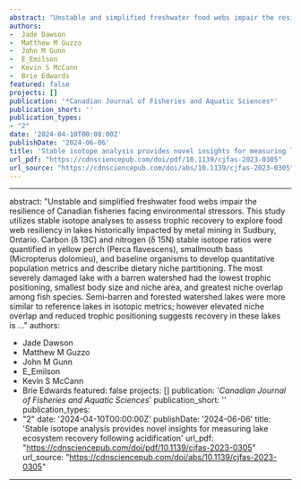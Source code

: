 ```yaml
--- 
abstract: "Unstable and simplified freshwater food webs impair the resilience of Canadian fisheries facing environmental stressors. This study utilizes stable isotope analyses to assess trophic recovery to explore food web resiliency in lakes historically impacted by metal mining in Sudbury, Ontario. Carbon (δ 13C) and nitrogen (δ 15N) stable isotope ratios were quantified in yellow perch (Perca flavescens), smallmouth bass (Micropterus dolomieu), and baseline organisms to develop quantitative population metrics and describe dietary niche partitioning. The most severely damaged lake with a barren watershed had the lowest trophic positioning, smallest body size and niche area, and greatest niche overlap among fish species. Semi-barren and forested watershed lakes were more similar to reference lakes in isotopic metrics; however elevated niche overlap and reduced trophic positioning suggests recovery in these lakes is …"
authors: 
-  Jade Dawson
-  Matthew M Guzzo
-  John M Gunn
-  E_Emilson
-  Kevin S McCann
-  Brie Edwards
featured: false
projects: []
publication: '*Canadian Journal of Fisheries and Aquatic Sciences*'
publication_short: ''
publication_types:
- "2"
date: '2024-04-10T00:00:00Z'
publishDate: '2024-06-06'
title: 'Stable isotope analysis provides novel insights for measuring lake ecosystem recovery following acidification'
url_pdf: "https://cdnsciencepub.com/doi/pdf/10.1139/cjfas-2023-0305"
url_source: "https://cdnsciencepub.com/doi/abs/10.1139/cjfas-2023-0305"
--- 
```



--- 
abstract: "Unstable and simplified freshwater food webs impair the resilience of Canadian fisheries facing environmental stressors. This study utilizes stable isotope analyses to assess trophic recovery to explore food web resiliency in lakes historically impacted by metal mining in Sudbury, Ontario. Carbon (δ 13C) and nitrogen (δ 15N) stable isotope ratios were quantified in yellow perch (Perca flavescens), smallmouth bass (Micropterus dolomieu), and baseline organisms to develop quantitative population metrics and describe dietary niche partitioning. The most severely damaged lake with a barren watershed had the lowest trophic positioning, smallest body size and niche area, and greatest niche overlap among fish species. Semi-barren and forested watershed lakes were more similar to reference lakes in isotopic metrics; however elevated niche overlap and reduced trophic positioning suggests recovery in these lakes is …"
authors: 
-  Jade Dawson
-  Matthew M Guzzo
-  John M Gunn
-  E_Emilson
-  Kevin S McCann
-  Brie Edwards
featured: false
projects: []
publication: '*Canadian Journal of Fisheries and Aquatic Sciences*'
publication_short: ''
publication_types:
- "2"
date: '2024-04-10T00:00:00Z'
publishDate: '2024-06-06'
title: 'Stable isotope analysis provides novel insights for measuring lake ecosystem recovery following acidification'
url_pdf: "https://cdnsciencepub.com/doi/pdf/10.1139/cjfas-2023-0305"
url_source: "https://cdnsciencepub.com/doi/abs/10.1139/cjfas-2023-0305"
--- 


